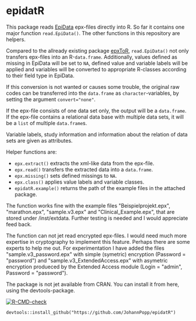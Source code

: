 # epidatR

This package reads [EpiData](https://www.epidata.dk/) epx-files directly into R. So far it contains one major function `read.EpiData()`. The other functions in this repository are helpers.

Compared to the allready existing package [epxToR](https://cran.r-project.org/package=epxToR), `read.EpiData()` not only transfers epx-files into an R-`data.frame`. Additionally, values defined as missing in EpiData will be set to `NA`, defined value and variable labels will be applied and variables will be converted to appropriate R-classes according to their field type in EpiData. 

If this conversion is not wanted or causes some trouble, the original raw codes can be transferred into the `data.frame` as `character`-variables, by setting the argument `convert="none"`.

If the epx-file consists of one data set only, the output will be a `data.frame`. If the epx-file contains a relational data base with multiple data sets, it will be a `list` of multiple `data.frame`s.

Variable labels, study information and information about the relation of data sets are given as attributes.

Helper functions are: 

* `epx.extract()` extracts the xml-like data from the epx-file.
* `epx.read()` transfers the extracted data into a `data.frame`.
* `epx.missing()` sets defined missings to `NA`.
* `epx.class()` applies value labels and variable classes.
* `epidatR.example()` returns the path of the example files in the attached package.


The function works fine with the example files "Beispielprojekt.epx", "marathon.epx", "sample.v3.epx" and "Clinical_Example.epx", that are stored under /inst/extdata. Further testing is needed and I would appreciate feed back.

The function can not jet read encrypted epx-files. I would need much more expertise in cryptography to implement this feature. Perhaps there are some experts to help me out. For experimentation I have added the files "sample.v3_password.epx" with simple (symetric) encryption (Password = "password") and "sample.v3_ExtendedAccess.epx" with asymetric encryption produeced by the Extended Access module (Login = "admin", Password = "password"). 

The package is not jet available from CRAN. You can install it from here, using the devtools-package.

 <!-- badges: start -->
  [![R-CMD-check](https://github.com/JohannPopp/epidatR/actions/workflows/R-CMD-check.yaml/badge.svg)](https://github.com/JohannPopp/epidatR/actions/workflows/R-CMD-check.yaml)
  <!-- badges: end -->

```{r}
devtools::install_github("https://github.com/JohannPopp/epidatR")
```
